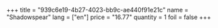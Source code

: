+++
title = "939c6e19-4b27-4023-bb9c-ae440f91e21c"
name = "Shadowspear"
lang = ["en"]
price = "16.77"
quantity = 1
foil = false
+++
